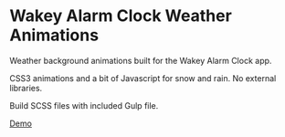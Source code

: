 # Wakey Alarm Clock Weather Animations

Weather background animations built for the Wakey Alarm Clock app.

CSS3 animations and a bit of Javascript for snow and rain. No external libraries.

Build SCSS files with included Gulp file.

[Demo](https://justinchi.me/alarmclockweather)
